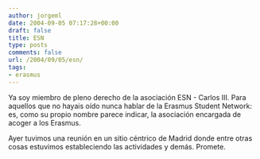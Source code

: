 ```yaml
---
author: jorgeml
date: 2004-09-05 07:17:28+00:00
draft: false
title: ESN
type: posts
comments: false
url: /2004/09/05/esn/
tags:
- erasmus
---
```


Ya soy miembro de pleno derecho de la asociación ESN - Carlos III. Para aquellos que no hayais oído nunca hablar de  la Erasmus Student Network: es, como su propio nombre parece indicar, la asociación encargada de acoger a los Erasmus.

Ayer tuvimos una reunión en un sitio céntrico de Madrid donde entre otras cosas estuvimos estableciendo las actividades y demás. Promete.
